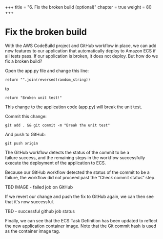 +++
title = "6. Fix the broken build (optional)"
chapter = true
weight = 80
+++

# Fix the broken build

With the AWS CodeBuild project and GitHub workflow in place, we can add new features to our application that automatically deploy to Amazon ECS if all tests pass. If our application is broken, it does not deploy. But how do we fix a broken build?

Open the app.py file and change this line:

```
return "".join(reversed(random_string))
```

to

```
return "Broken unit test!"
```

This change to the application code (app.py) will break the unit test.

Commit this change:

```
git add . && git commit -m "Break the unit test"
```

And push to GitHub:

```
git push origin
```

The GitHub workflow detects the status of the commit to be a failure success, and the remaining steps in the workflow successfully execute the deployment of the application to ECS.

Because our GitHub workflow detected the status of the commit to be a failure, the workflow did not proceed past the “Check commit status” step.

TBD IMAGE - failed job on GitHub

If we revert our change and push the fix to GitHub again, we can then see that it's now successful.

TBD - successful github job status

Finally, we can see that the ECS Task Definition has been updated to reflect the new application container image. Note that the Git commit hash is used as the container image tag.
